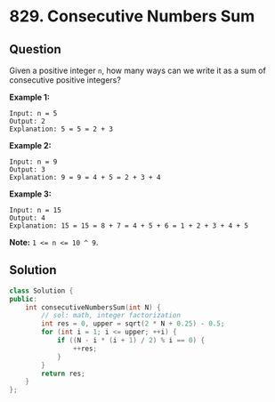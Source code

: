 # 829. Consecutive Numbers Sum

## Question

Given a positive integer `n`, how many ways can we write it as a sum of consecutive positive integers?

**Example 1:**

```text
Input: n = 5
Output: 2
Explanation: 5 = 5 = 2 + 3
```

**Example 2:**

```text
Input: n = 9
Output: 3
Explanation: 9 = 9 = 4 + 5 = 2 + 3 + 4
```

**Example 3:**

```text
Input: n = 15
Output: 4
Explanation: 15 = 15 = 8 + 7 = 4 + 5 + 6 = 1 + 2 + 3 + 4 + 5
```

**Note:** `1 <= n <= 10 ^ 9`.

## Solution

```cpp
class Solution {
public:
    int consecutiveNumbersSum(int N) {
        // sol: math, integer factorization
        int res = 0, upper = sqrt(2 * N + 0.25) - 0.5;
        for (int i = 1; i <= upper; ++i) {
            if ((N - i * (i + 1) / 2) % i == 0) {
                ++res;
            }
        }
        return res;
    }
};
```

